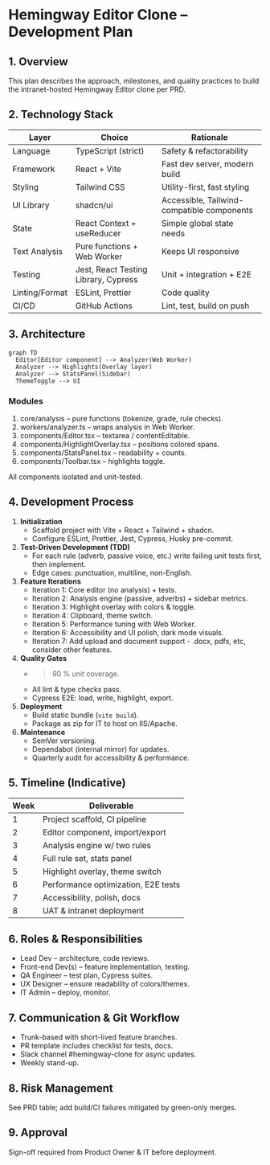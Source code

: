 # Hemingway Editor Clone – Development Plan

## 1. Overview
This plan describes the approach, milestones, and quality practices to build the intranet-hosted Hemingway Editor clone per PRD.

## 2. Technology Stack
| Layer | Choice | Rationale |
|-------|--------|-----------|
| Language | TypeScript (strict) | Safety & refactorability |
| Framework | React + Vite | Fast dev server, modern build |
| Styling | Tailwind CSS | Utility-first, fast styling |
| UI Library | shadcn/ui | Accessible, Tailwind-compatible components |
| State | React Context + useReducer | Simple global state needs |
| Text Analysis | Pure functions + Web Worker | Keeps UI responsive |
| Testing | Jest, React Testing Library, Cypress | Unit + integration + E2E |
| Linting/Format | ESLint, Prettier | Code quality |
| CI/CD | GitHub Actions | Lint, test, build on push |

## 3. Architecture
```mermaid
graph TD
  Editor[Editor component] --> Analyzer(Web Worker)
  Analyzer --> Highlights(Overlay layer)
  Analyzer --> StatsPanel(Sidebar)
  ThemeToggle --> UI
```

### Modules
1. core/analysis – pure functions (tokenize, grade, rule checks).  
2. workers/analyzer.ts – wraps analysis in Web Worker.  
3. components/Editor.tsx – textarea / contentEditable.  
4. components/HighlightOverlay.tsx – positions colored spans.  
5. components/StatsPanel.tsx – readability + counts.  
6. components/Toolbar.tsx – highlights toggle.

All components isolated and unit-tested.

## 4. Development Process
1. **Initialization**
   - Scaffold project with Vite + React + Tailwind + shadcn.
   - Configure ESLint, Prettier, Jest, Cypress, Husky pre-commit.
2. **Test-Driven Development (TDD)**
   - For each rule (adverb, passive voice, etc.) write failing unit tests first, then implement.
   - Edge cases: punctuation, multiline, non-English.
3. **Feature Iterations**
   - Iteration 1: Core editor (no analysis) + tests.
   - Iteration 2: Analysis engine (passive, adverbs) + sidebar metrics.
   - Iteration 3: Highlight overlay with colors & toggle.
   - Iteration 4: Clipboard, theme switch.
   - Iteration 5: Performance tuning with Web Worker.
   - Iteration 6: Accessibility and UI polish, dark mode visuals.
   - Iteration 7: Add upload and document support - .docx, pdfs, etc, consider other features.
4. **Quality Gates**
   - >90 % unit coverage.
   - All lint & type checks pass.
   - Cypress E2E: load, write, highlight, export.
5. **Deployment**
   - Build static bundle (`vite build`).
   - Package as zip for IT to host on IIS/Apache.
6. **Maintenance**
   - SemVer versioning.
   - Dependabot (internal mirror) for updates.
   - Quarterly audit for accessibility & performance.

## 5. Timeline (Indicative)
| Week | Deliverable |
|------|-------------|
| 1 | Project scaffold, CI pipeline |
| 2 | Editor component, import/export |
| 3 | Analysis engine w/ two rules |
| 4 | Full rule set, stats panel |
| 5 | Highlight overlay, theme switch |
| 6 | Performance optimization, E2E tests |
| 7 | Accessibility, polish, docs |
| 8 | UAT & intranet deployment |

## 6. Roles & Responsibilities
- Lead Dev – architecture, code reviews.
- Front-end Dev(s) – feature implementation, testing.
- QA Engineer – test plan, Cypress suites.
- UX Designer – ensure readability of colors/themes.
- IT Admin – deploy, monitor.

## 7. Communication & Git Workflow
- Trunk-based with short-lived feature branches.
- PR template includes checklist for tests, docs.
- Slack channel #hemingway-clone for async updates.
- Weekly stand-up.

## 8. Risk Management
See PRD table; add build/CI failures mitigated by green-only merges.

## 9. Approval
Sign-off required from Product Owner & IT before deployment. 